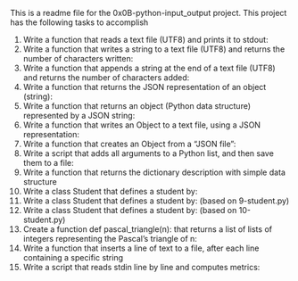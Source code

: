 This is a readme file for the 0x0B-python-input_output project.
This project has the following tasks to accomplish
1. Write a function that reads a text file (UTF8) and prints it to stdout:
2. Write a function that writes a string to a text file (UTF8) and returns the number of characters written:
3. Write a function that appends a string at the end of a text file (UTF8) and returns the number of characters added:
4. Write a function that returns the JSON representation of an object (string):
5. Write a function that returns an object (Python data structure) represented by a JSON string:
6. Write a function that writes an Object to a text file, using a JSON representation:
7. Write a function that creates an Object from a “JSON file”:
8. Write a script that adds all arguments to a Python list, and then save them to a file:
9. Write a function that returns the dictionary description with simple data structure 
10. Write a class Student that defines a student by:
11. Write a class Student that defines a student by: (based on 9-student.py)
12. Write a class Student that defines a student by: (based on 10-student.py)
13. Create a function def pascal_triangle(n): that returns a list of lists of integers representing the Pascal’s triangle of n:
14. Write a function that inserts a line of text to a file, after each line containing a specific string 
15. Write a script that reads stdin line by line and computes metrics:

